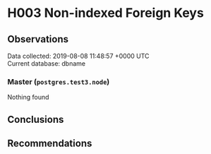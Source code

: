 # H003 Non-indexed Foreign Keys #

## Observations ##
Data collected: 2019-08-08 11:48:57 +0000 UTC  
Current database: dbname  


### Master (`postgres.test3.node`) ###



Nothing found



## Conclusions ##


## Recommendations ##

